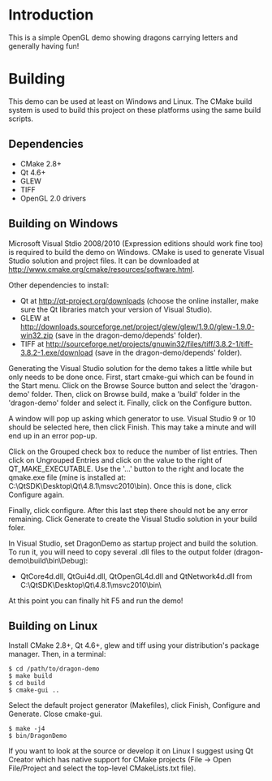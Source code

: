 Introduction
============
This is a simple OpenGL demo showing dragons carrying letters and generally having fun!

Building
=======
This demo can be used at least on Windows and Linux. The CMake build system is used to build this project on these platforms using the same build scripts.

Dependencies
------------

* CMake 2.8+
* Qt 4.6+
* GLEW
* TIFF
* OpenGL 2.0 drivers

Building on Windows
-------------------
Microsoft Visual Stdio 2008/2010 (Expression editions should work fine too) is required to build the demo on Windows. CMake is used to generate Visual Studio solution and project files. It can be downloaded at http://www.cmake.org/cmake/resources/software.html.

Other dependencies to install:

* Qt at http://qt-project.org/downloads (choose the online installer, make sure the Qt libraries match your version of Visual Studio).
* GLEW at http://downloads.sourceforge.net/project/glew/glew/1.9.0/glew-1.9.0-win32.zip (save in the dragon-demo/depends' folder).
* TIFF at http://sourceforge.net/projects/gnuwin32/files/tiff/3.8.2-1/tiff-3.8.2-1.exe/download (save in the dragon-demo/depends' folder).

Generating the Visual Studio solution for the demo takes a little while but only needs to be done once.  First, start cmake-gui which can be found in the Start menu. Click on the Browse Source button and select the 'dragon-demo' folder. Then, click on Browse build, make a 'build' folder in the 'dragon-demo' folder and select it. Finally, click on the Configure button.

A window will pop up asking which generator to use. Visual Studio 9 or 10 should be selected here, then click Finish. This may take a minute and will end up in an error pop-up.

Click on the Grouped check box to reduce the number of list entries. Then click on Ungrouped Entries and click on the value to the right of QT_MAKE_EXECUTABLE. Use the '...' button to the right and locate the qmake.exe file (mine is installed at: C:\QtSDK\Desktop\Qt\4.8.1\msvc2010\bin). Once this is done, click Configure again.

Finally, click configure. After this last step there should not be any error remaining. Click Generate to create the Visual Studio solution in your build foler.

In Visual Studio, set DragonDemo as startup project and build the solution. To run it, you will need to copy several .dll files to the output folder (dragon-demo\build\bin\Debug):

* QtCore4d.dll, QtGui4d.dll, QtOpenGL4d.dll and QtNetwork4d.dll from C:\QtSDK\Desktop\Qt\4.8.1\msvc2010\bin\

At this point you can finally hit F5 and run the demo!

Building on Linux
-----------------
Install CMake 2.8+, Qt 4.6+, glew and tiff using your distribution's package manager. Then, in a terminal:

    $ cd /path/to/dragon-demo
    $ make build
    $ cd build
    $ cmake-gui ..

Select the default project generator (Makefiles), click Finish, Configure and Generate. Close cmake-gui.

    $ make -j4
    $ bin/DragonDemo

If you want to look at the source or develop it on Linux I suggest using Qt Creator which has native support for CMake projects (File -> Open File/Project and select the top-level CMakeLists.txt file).
